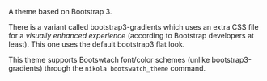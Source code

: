 A theme based on Bootstrap 3.

There is a variant called bootstrap3-gradients which uses an extra CSS
file for a *visually enhanced experience* (according to Bootstrap
developers at least).  This one uses the default bootstrap3 flat look.

This theme supports Bootswtach font/color schemes (unlike
bootstrap3-gradients) through the `nikola bootswatch_theme` command.
